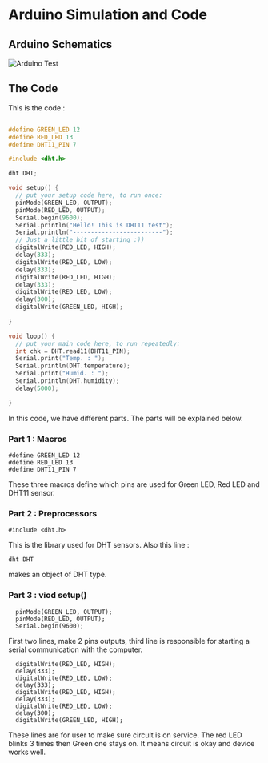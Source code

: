 # Arduino Simulation and Code 

## Arduino Schematics 

![Arduino Test](./Arduino%20-%20First%20Test.bmp)

## The Code 
This is the code : 

```c 

#define GREEN_LED 12
#define RED_LED 13
#define DHT11_PIN 7 

#include <dht.h>

dht DHT; 

void setup() {
  // put your setup code here, to run once:
  pinMode(GREEN_LED, OUTPUT); 
  pinMode(RED_LED, OUTPUT); 
  Serial.begin(9600); 
  Serial.println("Hello! This is DHT11 test"); 
  Serial.println("-------------------------");
  // Just a little bit of starting :))
  digitalWrite(RED_LED, HIGH); 
  delay(333); 
  digitalWrite(RED_LED, LOW); 
  delay(333); 
  digitalWrite(RED_LED, HIGH); 
  delay(333); 
  digitalWrite(RED_LED, LOW); 
  delay(300);
  digitalWrite(GREEN_LED, HIGH);
  
}

void loop() {
  // put your main code here, to run repeatedly:
  int chk = DHT.read11(DHT11_PIN); 
  Serial.print("Temp. : "); 
  Serial.println(DHT.temperature); 
  Serial.print("Humid. : "); 
  Serial.println(DHT.humidity); 
  delay(5000);

}
``` 
In this code, we have different parts. The parts will be explained below. 

### Part 1 : Macros 

```
#define GREEN_LED 12
#define RED_LED 13
#define DHT11_PIN 7 
``` 
These three macros define which pins are used for Green LED, Red LED and DHT11 sensor. 

### Part 2 : Preprocessors 

```
#include <dht.h> 
``` 
This is the library used for DHT sensors. Also this line : 

```
dht DHT
``` 
makes an object of DHT type. 

### Part 3 : viod setup() 

```
  pinMode(GREEN_LED, OUTPUT); 
  pinMode(RED_LED, OUTPUT); 
  Serial.begin(9600); 
``` 

First two lines, make 2 pins outputs, third line is responsible for starting a serial communication with the computer. 

```
  digitalWrite(RED_LED, HIGH); 
  delay(333); 
  digitalWrite(RED_LED, LOW); 
  delay(333); 
  digitalWrite(RED_LED, HIGH); 
  delay(333); 
  digitalWrite(RED_LED, LOW); 
  delay(300);
  digitalWrite(GREEN_LED, HIGH);
``` 
These lines are for user to make sure circuit is on service. The red LED blinks 3 times then Green one stays on. It means circuit is okay and device works well. 